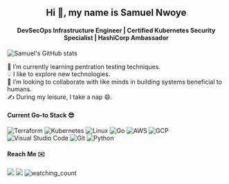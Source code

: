 <h2 align="center"> Hi 👋, my name is Samuel Nwoye </h2>

<h4 align="center"> DevSecOps Infrastructure Engineer | Certified Kubernetes Security Specialist | HashiCorp Ambassador  </h4>

![Samuel's GitHub stats](https://github-readme-stats.vercel.app/api?username=knoxknot&show_icons=true&theme=transparent)

🌱 I’m currently learning pentration testing techniques.  
💡 I like to explore new technologies.  
👯 I’m looking to collaborate with like minds in building systems beneficial to humans.  
✍️ During my leisure, I take a nap 😄.  

#### Current Go-to Stack 😎
![Terraform](https://img.shields.io/badge/Terraform-7B42BC?style=for-the-badge&logo=terraform&logoColor=white)
![Kubernetes](https://img.shields.io/badge/Kubernetes-3970e4?style=for-the-badge&logo=kubernetes&logoColor=white)
![Linux](https://img.shields.io/badge/Linux-808080?style=for-the-badge&logo=linux&logoColor=white)
![Go](https://img.shields.io/badge/Go-00ADD8?style=for-the-badge&logo=go&logoColor=white)
![AWS](https://img.shields.io/badge/AWS-FF9900?style=for-the-badge&logo=amazon%20aws&logoColor=white)
![GCP](https://img.shields.io/badge/GCP-4285F4?style=for-the-badge&logo=google%20cloud&logoColor=white)
![Visual Studio Code](https://img.shields.io/badge/Visual_Studio_Code-0078D4?style=for-the-badge&logo=visual%20studio%20code&logoColor=white)
![Git](https://img.shields.io/badge/Git-F05032?style=for-the-badge&logo=git&logoColor=white)
![Python](https://img.shields.io/badge/Python-3776AB?style=for-the-badge&logo=python&logoColor=white)

#### Reach Me ✉️
<p align="justify">
<a href="https://linkedin.com/in/samuelnwoye"><img src="https://img.shields.io/badge/-Samuel%20Nwoye%20-0077B5?style=flat&logo=Linkedin&logoColor=white"/></a>
<a href="https://www.twitter.com/nwoyesamuelc"><img src="https://img.shields.io/badge/-@nwoyesamuelc-1DA1F2?style=flat&logo=Twitter&logoColor=white"/></a>
<img src="https://komarev.com/ghpvc/?username=knoxknot&color=brightgreen" alt="watching_count" />
</p>
<!--
**knoxknot/knoxknot** is a ✨ _special_ ✨ repository because its `README.md` (this file) appears on your GitHub profile.

Here are some ideas to get you started:

- 🔭 I’m currently working on ...
- 🌱 I’m currently learning ...
- 👯 I’m looking to collaborate on ...
- 🤔 I’m looking for help with ...
- 💬 Ask me about ...
- 📫 How to reach me: ...
- 😄 Pronouns: ...
- ⚡ Fun fact: ...
-->
